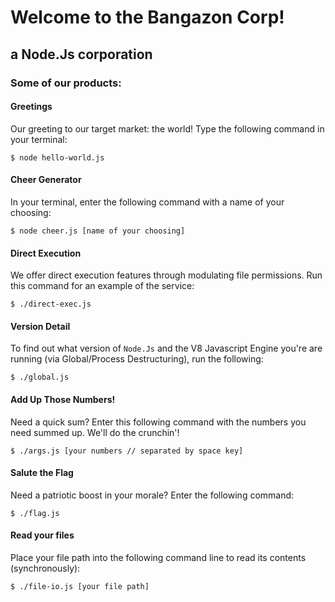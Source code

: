 # Welcome to the Bangazon Corp!
## a  Node.Js  corporation

### Some of our products:

#### Greetings
Our greeting to our target market: the world!
Type the following command in your terminal:
```
$ node hello-world.js
```

#### Cheer Generator
In your terminal, enter the following command with a name of your choosing:
```
$ node cheer.js [name of your choosing]
```

#### Direct Execution
We offer direct execution features through modulating file permissions.
Run this command for an example of the service:
```
$ ./direct-exec.js
```

#### Version Detail
To find out what version of `Node.Js` and the V8 Javascript Engine you're are running (via Global/Process Destructuring), run the following:
```
$ ./global.js
```

#### Add Up Those Numbers!
Need a quick sum? Enter this following command with the numbers you need summed up.
We'll do the crunchin'!
```
$ ./args.js [your numbers // separated by space key]
```

#### Salute the Flag
Need a patriotic boost in your morale? Enter the following command:
```
$ ./flag.js
```

#### Read your files
Place your file path into the following command line to read its contents (synchronously):
```
$ ./file-io.js [your file path]
```

